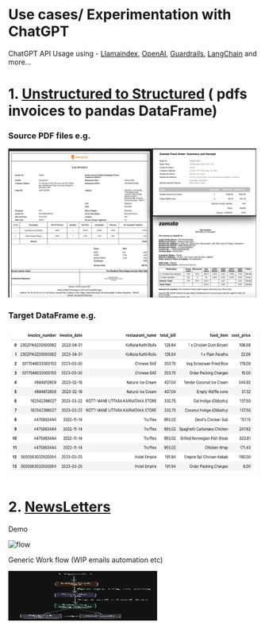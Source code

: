 # Use cases/ Experimentation with ChatGPT
ChatGPT API Usage using - [Llamaindex](https://gpt-index.readthedocs.io/en/latest/index.html), [OpenAI](https://openai.com), [Guardrails](https://shreyar.github.io/guardrails/), [LangChain](https://python.langchain.com/en/latest/index.html) and more...

#
# 1. [Unstructured to Structured](./unstructuredToStructured/) ( pdfs invoices to pandas DataFrame)
### Source PDF files e.g.
<img src="./unstructuredToStructured/images/pdf.png" alt="source pdf" width="500" height="300"/>

### Target DataFrame e.g.
<img src="./unstructuredToStructured/images/table.png" alt="targetdf" width="500" height="300"/>

#
# 2. [NewsLetters](./newsLetter/)

Demo

<img src="./newsLetter/images/newsletter_gif1.gif" alt="flow" width="600" height="400"/>


Generic Work flow (WIP emails automation etc)

<img src="./newsLetter/images/flow.png" alt="flow" width="300" height="100"/>

